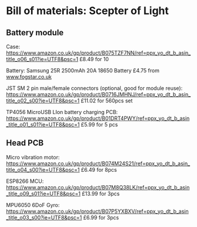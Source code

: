 # Bill of materials: Scepter of Light

## Battery module

Case: https://www.amazon.co.uk/gp/product/B075TZF7NN/ref=ppx_yo_dt_b_asin_title_o06_s01?ie=UTF8&psc=1 £8.49 for 10

Battery: Samsung 25R 2500mAh 20A 18650 Battery £4.75 from www.fogstar.co.uk

JST SM 2 pin male/female connectors (optional, good for module reuse): https://www.amazon.co.uk/gp/product/B0716JMHNJ/ref=ppx_yo_dt_b_asin_title_o02_s00?ie=UTF8&psc=1 £11.02 for 560pcs set

TP4056 MicroUSB LIon battery charging PCB: https://www.amazon.co.uk/gp/product/B01DRT4PWY/ref=ppx_yo_dt_b_asin_title_o01_s01?ie=UTF8&psc=1 £5.99 for 5 pcs

## Head PCB

Micro vibration motor: https://www.amazon.co.uk/gp/product/B074M24S21/ref=ppx_yo_dt_b_asin_title_o04_s00?ie=UTF8&psc=1 £6.49 for 8pcs

ESP8266 MCU: https://www.amazon.co.uk/gp/product/B07M8Q38LK/ref=ppx_yo_dt_b_asin_title_o09_s01?ie=UTF8&psc=1 £13.99 for 3pcs

MPU6050 6DoF Gyro: https://www.amazon.co.uk/gp/product/B07P5YXBXV/ref=ppx_yo_dt_b_asin_title_o03_s00?ie=UTF8&psc=1 £6.99 for 3pcs